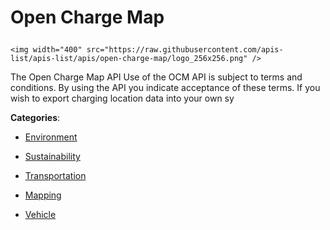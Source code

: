 # Open Charge Map<p align="center">
    <img width="400" src="https://raw.githubusercontent.com/apis-list/apis-list/apis/open-charge-map/logo_256x256.png" />
</p>

The Open Charge Map API Use of the OCM API is subject to terms and conditions. By using the API you indicate acceptance of these terms.  If you wish to export charging location data into your own sy

**Categories**:

- [Environment](https://github/apis-list/apis-list#environment)

- [Sustainability](https://github/apis-list/apis-list#sustainability)

- [Transportation](https://github/apis-list/apis-list#transportation)

- [Mapping](https://github/apis-list/apis-list#mapping)

- [Vehicle](https://github/apis-list/apis-list#vehicle)





